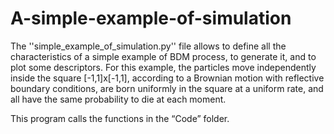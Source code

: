 # A-simple-example-of-simulation


The ''simple_example_of_simulation.py'' file allows to define all the characteristics of a simple example of BDM process, to generate it, and to plot some descriptors. For this example,  the particles move independently inside the square [-1,1]x[-1,1], according to a Brownian motion with reflective boundary conditions, are born uniformly in the square at a uniform rate, and all have the same probability to die at each moment. 

This program calls the functions in the “Code” folder. 

